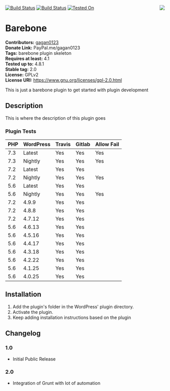 [![Build Status](https://travis-ci.org/gagan0123/barebone.svg?branch=master)](https://travis-ci.org/gagan0123/barebone) [![Build Status](https://gitlab.com/gagan0123/barebone-plugin/badges/master/build.svg)](https://gitlab.com/gagan0123/barebone-plugin/pipelines) [![Tested On](https://img.shields.io/badge/Tested%20on-WP%205.1%20%7C%205.0.3%20%7C%204.9.9%20%7C%204.8.8%20%7C%204.7.12%20%7C%204.6.13%20%7C%204.5.16%20%7C%204.4.17%20%7C%204.3.18%20%7C%204.2.22%20%7C%204.1.25%20%7C%204.0.25%20%7C%20nightly-brightgreen.svg?maxAge=2419200)](https://gitlab.com/gagan0123/barebone-plugin/pipelines)
<img src='https://github.com/gagan0123/barebone/raw/master/assets/icon-128x128.png' align='right' />

# Barebone #
**Contributors:** [gagan0123](https://profiles.wordpress.org/gagan0123)  
**Donate Link:** PayPal.me/gagan0123  
**Tags:** barebone plugin skeleton  
**Requires at least:** 4.1  
**Tested up to:** 4.8.1  
**Stable tag:** 2.0  
**License:** GPLv2  
**License URI:** https://www.gnu.org/licenses/gpl-2.0.html  

This is just a barebone plugin to get started with plugin development

## Description ##

This is where the description of this plugin goes

### Plugin Tests ###

| PHP | WordPress | Travis | Gitlab | Allow Fail |
|-----|-----------|--------|--------|------------|
| 7.3 | Latest    | Yes    | Yes    | Yes        |
| 7.3 | Nightly   | Yes    | Yes    | Yes        |
| 7.2 | Latest    | Yes    | Yes    |            |
| 7.2 | Nightly   | Yes    | Yes    | Yes        |
| 5.6 | Latest    | Yes    | Yes    |            |
| 5.6 | Nightly   | Yes    | Yes    | Yes        |
| 7.2 | 4.9.9     | Yes    | Yes    |            |
| 7.2 | 4.8.8     | Yes    | Yes    |            |
| 7.2 | 4.7.12    | Yes    | Yes    |            |
| 5.6 | 4.6.13    | Yes    | Yes    |            |
| 5.6 | 4.5.16    | Yes    | Yes    |            |
| 5.6 | 4.4.17    | Yes    | Yes    |            |
| 5.6 | 4.3.18    | Yes    | Yes    |            |
| 5.6 | 4.2.22    | Yes    | Yes    |            |
| 5.6 | 4.1.25    | Yes    | Yes    |            |
| 5.6 | 4.0.25    | Yes    | Yes    |            |

## Installation ##
1. Add the plugin's folder in the WordPress' plugin directory.
1. Activate the plugin.
1. Keep adding installation instructions based on the plugin

## Changelog ##

### 1.0 ###
* Initial Public Release

### 2.0 ###
* Integration of Grunt with lot of automation